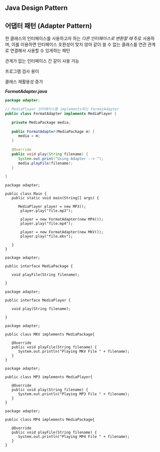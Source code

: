 ## Java Design Pattern



## 어댑터 패턴 (Adapter Pattern)

한 클래스의 인터페이스를 사용하고자 하는 *다른 인터페이스로 변환할 때* 주로 사용하며, 이를 이용하면 인터페이스 호환성이 맞지 않아 같이 쓸 수 없는 클래스를 연관 관계로 연결해서 사용할 수 있게하는 패턴



관계가 없는 인터페이스 간 같이 사용 가능

프로그램 검사 용이

클래스 재활용성 증가





***FormatAdapter.java***

```java
package adapter;

// MediaPlayer 인터페이스를 implements하는 FormatAdapter
public class FormatAdapter implements MediaPlayer {

   private MediaPackage media;
   
   public FormatAdapter(MediaPackage m) {
      media = m;
   }
   
   @Override
   public void play(String filename) {
      System.out.print("Using Adapter --> ");
      media.playFile(filename);
   }

}
```







```
package adapter;

public class Main {
   public static void main(String[] args) {
      
      MediaPlayer player = new MP3();
       player.play("file.mp3");
       
       player = new FormatAdapter(new MP4());
       player.play("file.mp4");
       
       player = new FormatAdapter(new MKV());
       player.play("file.mkv");
      
   }
}
```





```
package adapter;

public interface MediaPackage {
   
   void playFile(String filename);
   
}
```





```
package adapter;

public interface MediaPlayer {
   
   void play(String filename);
   
}
```



```
package adapter;

public class MKV implements MediaPackage{
   
   @Override
   public void playFile(String filename) {
      System.out.println("Playing MKV File " + filename);
   }
}
```



```
package adapter;

public class MP3 implements MediaPlayer{
   
   @Override
   public void play(String filename) {
      System.out.println("Playing MP3 File " + filename);
   }
}
```





```
package adapter;

public class MP4 implements MediaPackage{
   
   @Override
   public void playFile(String filename) {
      System.out.println("Playing MP4 File " + filename);
   }
}
```